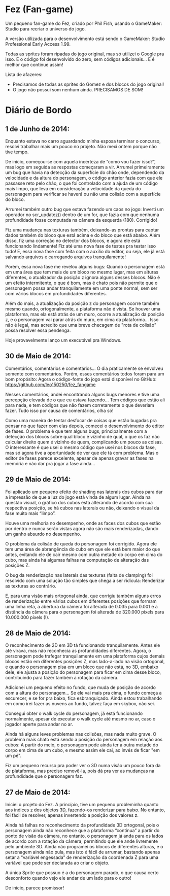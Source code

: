 Fez (Fan-game)
==============

Um pequeno fan-game do Fez, criado por Phil Fish, usando o GameMaker: Studio para recriar o universo do jogo.

A versão utilizada para o desenvolvimento está sendo o GameMaker: Studio Professional Early Access 1.99.

Todas as sprites foram ripadas do jogo original, mas só utilizei o Google pra isso. E o código foi desenvolvido do zero, sem códigos adicionais... E é melhor que continue assim!

Lista de afazeres:
* Precisamos de todas as sprites do Gomez e dos blocos do jogo original!
* O jogo não possui som nenhum ainda. PRECISAMOS DE SOM!

Diário de Bordo
===============

1 de Junho de 2014:
-------------------
Enquanto estava no carro aguardando minha esposa terminar o concurso, resolvi trabalhar mais um pouco no projeto. Não mexi ontem porque não tive tempo.

De início, começou-se com aquela incerteza de “como vou fazer isso?”, mas logo em seguida as respostas começaram a vir. Arrumei primeiramente um bug que havia na detecção da superfície do chão onde, dependendo da velocidade e da altura do personagem, o código anterior fazia com que ele passasse reto pelo chão, o que foi controlado com a ajuda de um código mais limpo, que leva em consideração a velocidade da queda do personagem para verificar se haverá ou não uma colisão com a superfície do bloco.

Arrumei também outro bug que estava fazendo um caos no jogo: Inverti um operador no scr_updatez() dentro de um for, que fazia com que nenhuma profundidade fosse computada na câmera da esquerda (180). Corrigido!

Fiz uma mudança nas texturas também, deixando-as prontas para captar dados também do bloco que está acima e do bloco que está abaixo. Além disso, fiz uma correção no detector dos blocos, e agora ele está funcionando lindamente! Fiz até uma nova fase de testes pra testar isso tudo! E, essa nova fase com feita com o auxílio do editor, ou seja, ele já está salvando arquivos e carregando arquivos tranquilamente!

Porém, essa nova fase me revelou alguns bugs: Quando o personagem está em uma área que tem mais de um bloco no mesmo lugar, mas em alturas diferentes, o atualizador da posição z ignora alguns desses blocos. Não é um efeito intermitente, o que é bom, mas é chato pois não permite que o personagem possa andar tranquilamente em uma ponte normal, sem ser com vários blocos em profundidades diferentes.

Além do mais, a atualização da posição z do personagem ocorre também mesmo quando, ortogonalmente, a plataforma não é vista. Se houver uma plataforma, mas ela está atrás de um muro, ocorre a atualização da posição z, e o personagem vai parar atrás do muro, em cima da plataforma... Isso não é legal, mas acredito que uma breve checagem de "rota de colisão" possa resolver essa pendenga.

Hoje provavelmente lanço um executável pra Windows. 

30 de Maio de 2014:
-------------------
 
Comentários, comentários e comentários... O dia praticamente se envolveu somente com comentários. Porém, esses comentários todos foram para um bom propósito: Agora o código-fonte do jogo está disponível no GitHub: https://github.com/leo150250/fez_fangame

Nesses comentários, andei encontrando alguns bugs menores e tive uma percepção elevada de o que eu estava fazendo... Tem códigos que estão ali para nada, e tem códigos que não fazem corretamente o que deveriam fazer. Tudo isso por causa de comentários, olha só!

Como uma maneira de tentar desfocar de coisas que estão bugadas pra pensar no que fazer com elas depois, comecei o desenvolvimento do editor de fases. O problema é que tem alguns bugs, principalmente com a detecção dos blocos sobre qual bloco é vizinho de qual, o que os faz não calcular direito quem é vizinho de quem, complicando um pouco as coisas. O interessante é que usei o mesmo código que usei nos blocos da fase, mas só agora tive a oportunidade de ver que ele tá com problema. Mas o editor de fases parece excelente, apesar de apenas gravar as fases na memória e não dar pra jogar a fase ainda...

29 de Maio de 2014:
-------------------

Foi aplicado um pequeno efeito de shading nas laterais dos cubos para dar a impressão de que a luz do jogo está vinda de algum lugar. Ainda na questão visual, o gráfico dos cubos está alterando de acordo com sua respectiva posição, se há cubos nas laterais ou não, deixando o visual da fase muito mais “limpo”.

Houve uma melhoria no desempenho, onde as faces dos cubos que estão por dentro e nunca serão vistas agora não são mais renderizadas, dando um ganho absurdo no desempenho.

O problema da colisão de queda do personagem foi corrigido. Agora ele tem uma área de abrangência do cubo em que ele está bem maior do que antes, evitando ele de cair mesmo com outra metade do corpo em cima do cubo, mas ainda há algumas falhas na computação de alteração das posições Z.

O bug da renderização nas laterais das texturas (falta de clamping) foi resolvido com uma solução tão simples que chega a ser ridícula: Renderizar as texturas ao contrário.

E, para uma visão mais ortogonal ainda, que corrigiu também alguns erros de renderização entre vários cubos em diferentes posições que formam uma linha reta, a abertura da câmera foi alterada de 0.035 para 0.001 e a distância da câmera para o personagem foi alterada de 320.000 pixels para 10.000.000 pixels (!).

28 de Maio de 2014:
-------------------

O reconhecimento de 2D em 3D tá funcionando tranquilamente. Antes ele até virava, mas não reconhecia as profundidades diferentes. Agora, o personagem pode trafegar tranquilamente em uma plataforma cujos demais blocos estão em diferentes posições Z, mas lado-a-lado na visão ortogonal, e quando o personagem pisa em um bloco que não está, no 3D, embaixo dele, ele ajusta a posição do personagem para ficar em cima desse bloco, contribuindo para fazer também a rotação da câmera. 

Adicionei um pequeno efeito no fundo, que muda de posição de acordo com a altura do personagem... Se ele vai mais pra cima, o fundo começa a escurecer, e se for pra baixo, fica esbranquiçado. Ainda estou trabalhando em como irei fazer as nuvens ao fundo, talvez faça em skybox, não sei.

Consegui obter o walk cycle do personagem, já está funcionando normalmente, apesar de executar o walk cycle até mesmo no ar, caso o jogador aperte para andar no ar.

Ainda há alguns leves problemas nas colisões, mas nada muito grave. O problema mais chato está sendo a posição do personagem em relação aos cubos: A partir do meio, o personagem pode ainda ter a outra metade do corpo em cima de um cubo, e mesmo assim ele cai, ao invés de ficar "em um pé".

Fiz um pequeno recurso pra poder ver o 3D numa visão um pouco fora da de plataforma, mas preciso removê-la, pois dá pra ver as mudanças na profundidade que o personagem faz.

27 de Maio de 2014:
-------------------

Iniciei o projeto do Fez. A princípio, tive um pequeno probleminha quanto aos índices z dos objetos 3D, fazendo-os renderizar para baixo. No entanto, foi fácil de resolver, apenas invertendo a posição dos valores z.

Ainda há falhas no reconhecimento da profundidade 3D ortogonal, pois o personagem ainda não reconhece que a plataforma “continua” a partir do ponto de visão da câmera, no entanto, o personagem já anda para os lados de acordo com a rotação da câmera, permitindo que ele ande livremente pelo ambiente 3D. Ainda não programei os blocos de diferentes alturas, e o personagem ainda não pula, mas isto é fácil de arrumar, bastando apenas setar a “variável engessada” de renderização da coordenada Z para uma variável que pode ser declarada ao criar o objeto.

A única Sprite que possuo é a do personagem parado, o que causa certo desconforto quando vejo ele andar de um lado para o outro!

De início, parece promissor!
